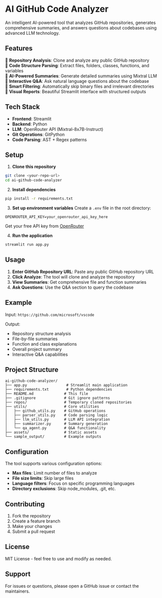 # AI GitHub Code Analyzer

An intelligent AI-powered tool that analyzes GitHub repositories, generates comprehensive summaries, and answers questions about codebases using advanced LLM technology.

## Features

🔹 **Repository Analysis**: Clone and analyze any public GitHub repository  
🔹 **Code Structure Parsing**: Extract files, folders, classes, functions, and variables  
🔹 **AI-Powered Summaries**: Generate detailed summaries using Mixtral LLM  
🔹 **Interactive Q&A**: Ask natural language questions about the codebase  
🔹 **Smart Filtering**: Automatically skip binary files and irrelevant directories  
🔹 **Visual Reports**: Beautiful Streamlit interface with structured outputs  

## Tech Stack

- **Frontend**: Streamlit
- **Backend**: Python
- **LLM**: OpenRouter API (Mixtral-8x7B-Instruct)
- **Git Operations**: GitPython
- **Code Parsing**: AST + Regex patterns

## Setup

1. **Clone this repository**
```bash
git clone <your-repo-url>
cd ai-github-code-analyzer
```

2. **Install dependencies**
```bash
pip install -r requirements.txt
```

3. **Set up environment variables**
Create a `.env` file in the root directory:
```
OPENROUTER_API_KEY=your_openrouter_api_key_here
```

Get your free API key from [OpenRouter](https://openrouter.ai/)

4. **Run the application**
```bash
streamlit run app.py
```

## Usage

1. **Enter GitHub Repository URL**: Paste any public GitHub repository URL
2. **Click Analyze**: The tool will clone and analyze the repository
3. **View Summaries**: Get comprehensive file and function summaries
4. **Ask Questions**: Use the Q&A section to query the codebase

## Example

Input: `https://github.com/microsoft/vscode`

Output:
- Repository structure analysis
- File-by-file summaries
- Function and class explanations
- Overall project summary
- Interactive Q&A capabilities

## Project Structure

```
ai-github-code-analyzer/
├── app.py                  # Streamlit main application
├── requirements.txt        # Python dependencies
├── README.md              # This file
├── .gitignore             # Git ignore patterns
├── repos/                 # Temporary cloned repositories
├── utils/                 # Core utilities
│   ├── github_utils.py    # GitHub operations
│   ├── parser_utils.py    # Code parsing logic
│   ├── llm_utils.py       # LLM API integration
│   ├── summarizer.py      # Summary generation
│   └── qa_agent.py        # Q&A functionality
├── assets/                # Static assets
└── sample_output/         # Example outputs
```

## Configuration

The tool supports various configuration options:
- **Max files**: Limit number of files to analyze
- **File size limits**: Skip large files
- **Language filters**: Focus on specific programming languages
- **Directory exclusions**: Skip node_modules, .git, etc.

## Contributing

1. Fork the repository
2. Create a feature branch
3. Make your changes
4. Submit a pull request

## License

MIT License - feel free to use and modify as needed.

## Support

For issues or questions, please open a GitHub issue or contact the maintainers.
